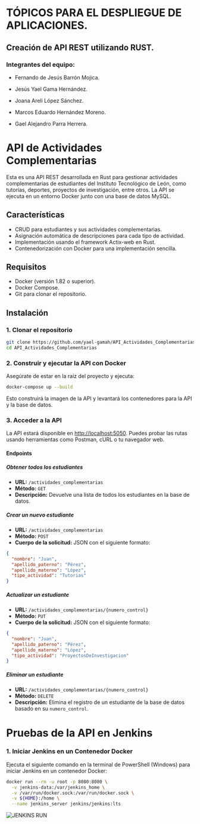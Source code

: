 # TÓPICOS PARA EL DESPLIEGUE DE APLICACIONES.

## Creación de API REST utilizando RUST.

### Integrantes del equipo:

- Fernando de Jesús Barrón Mojica.

- Jesús Yael Gama Hernández.

- Joana Areli López Sánchez.

- Marcos Eduardo Hernández Moreno.

- Gael Alejandro Parra Herrera.

# API de Actividades Complementarias

Esta es una API REST desarrollada en Rust para gestionar actividades complementarias de estudiantes del Instituto Tecnológico de León, como tutorías, deportes, proyectos de investigación, entre otros. La API se ejecuta en un entorno Docker junto con una base de datos MySQL.

## Características

- CRUD para estudiantes y sus actividades complementarias.
- Asignación automática de descripciones para cada tipo de actividad.
- Implementación usando el framework Actix-web en Rust.
- Contenedorización con Docker para una implementación sencilla.

## Requisitos

- Docker (versión 1.82 o superior).
- Docker Compose.
- Git para clonar el repositorio.

## Instalación

### 1. Clonar el repositorio

   ```bash
   git clone https://github.com/yael-gamah/API_Actividades_Complementarias.git
   cd API_Actividades_Complementarias
  ```
### 2. Construir y ejecutar la API con Docker

Asegúrate de estar en la raíz del proyecto y ejecuta:

```bash
docker-compose up --build
```
Esto construirá la imagen de la API y levantará los contenedores para la API y la base de datos.

### 3. Acceder a la API

La API estará disponible en [http://localhost:5050](http://localhost:5050). Puedes probar las rutas usando herramientas como Postman, cURL o tu navegador web.

#### Endpoints

##### Obtener todos los estudiantes
- **URL:** `/actividades_complementarias`
- **Método:** `GET`
- **Descripción:** Devuelve una lista de todos los estudiantes en la base de datos.

##### Crear un nuevo estudiante
- **URL:** `/actividades_complementarias`
- **Método:** `POST`
- **Cuerpo de la solicitud:** JSON con el siguiente formato:

```json
{
  "nombre": "Juan",
  "apellido_paterno": "Pérez",
  "apellido_materno": "López",
  "tipo_actividad": "Tutorias"
}
```
##### Actualizar un estudiante
- **URL:** `/actividades_complementarias/{numero_control}`
- **Método:** `PUT`
- **Cuerpo de la solicitud:** JSON con el siguiente formato:

```json
{
  "nombre": "Juan",
  "apellido_paterno": "Pérez",
  "apellido_materno": "López",
  "tipo_actividad": "ProyectosDeInvestigacion"
}
```
##### Eliminar un estudiante
- **URL:** `/actividades_complementarias/{numero_control}`
- **Método:** `DELETE`
- **Descripción:** Elimina el registro de un estudiante de la base de datos basado en su `numero_control`.


# Pruebas de la API en Jenkins

### 1. Iniciar Jenkins en un Contenedor Docker

Ejecuta el siguiente comando en la terminal de PowerShell (Windows) para iniciar Jenkins en un contenedor Docker:

```bash
docker run --rm -u root -p 8080:8080 \
  -v jenkins-data:/var/jenkins_home \
  -v /var/run/docker.sock:/var/run/docker.sock \
  -v ${HOME}:/home \
  --name jenkins_server jenkins/jenkins:lts
```

![JENKINS RUN](https://drive.google.com/file/d/1no8YCvZMT_2c2gB6C-__s8P5gHLHSWbH/view?usp=sharing)









